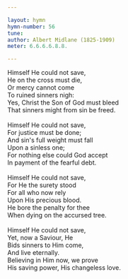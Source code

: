 ```yaml
---

layout: hymn
hymn-number: 56
tune: 
author: Albert Midlane (1825-1909)
meter: 6.6.6.6.8.8.

---
```

Himself He could not save,<br>He on the cross must die,<br>Or mercy cannot come<br>To ruined sinners nigh:<br>Yes, Christ the Son of God must bleed<br>That sinners might from sin be freed.<br><br>Himself He could not save,<br>For justice must be done;<br>And sin's full weight must fall<br>Upon a sinless one;<br>For nothing else could God accept<br>In payment of the fearful debt.<br><br>Himself He could not save,<br>For He the surety stood<br>For all who now rely<br>Upon His precious blood.<br>He bore the penalty for thee<br>When dying on the accursed tree.<br><br>Himself He could not save,<br>Yet, now a Saviour, He<br>Bids sinners to Him come,<br>And live eternally.<br>Believing in Him now, we prove<br>His saving power, His changeless love.<br><br><br>
